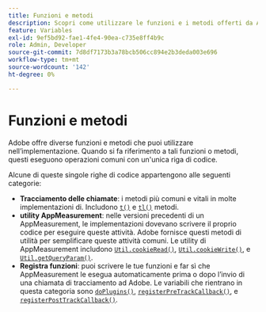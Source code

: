 ```yaml
---
title: Funzioni e metodi
description: Scopri come utilizzare le funzioni e i metodi offerti da Adobe nella tua implementazione.
feature: Variables
exl-id: 9ef5bd92-fae1-4fe4-90ea-c735e8ff4b9c
role: Admin, Developer
source-git-commit: 7d8df7173b3a78bcb506cc894e2b3deda003e696
workflow-type: tm+mt
source-wordcount: '142'
ht-degree: 0%

---
```


# Funzioni e metodi

Adobe offre diverse funzioni e metodi che puoi utilizzare nell’implementazione. Quando si fa riferimento a tali funzioni o metodi, questi eseguono operazioni comuni con un&#39;unica riga di codice.

Alcune di queste singole righe di codice appartengono alle seguenti categorie:

* **Tracciamento delle chiamate**: i metodi più comuni e vitali in molte implementazioni di. Includono [`t()`](t-method.md) e [`tl()`](tl-method.md) metodi.
* **utility AppMeasurement**: nelle versioni precedenti di un AppMeasurement, le implementazioni dovevano scrivere il proprio codice per eseguire queste attività. Adobe fornisce questi metodi di utilità per semplificare queste attività comuni. Le utility di AppMeasurement includono [`Util.cookieRead()`](util-cookieread.md), [`Util.cookieWrite()`](util-cookiewrite.md), e [`Util.getQueryParam()`](util-getqueryparam.md).
* **Registra funzioni**: puoi scrivere le tue funzioni e far sì che AppMeasurement le esegua automaticamente prima o dopo l’invio di una chiamata di tracciamento ad Adobe. Le variabili che rientrano in questa categoria sono [`doPlugins()`](doplugins.md), [`registerPreTrackCallback()`](registerpretrackcallback.md), e [`registerPostTrackCallback()`](registerposttrackcallback.md).
